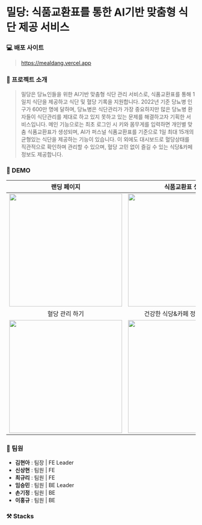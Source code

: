 # 밀당: 식품교환표를 통한 AI기반 맞춤형 식단 제공 서비스
### 💻 배포 사이트
> https://mealdang.vercel.app
### 💬 프로젝트 소개
> 밀당은 당뇨인들을 위한 AI기반 맞춤형 식단 관리 서비스로, 식품교환표를 통해 1일치 식단을 제공하고 식단 및 혈당 기록을 지원합니다. 2022년 기준 당뇨병 인구가 600만 명에 달하며, 당뇨병은 식단관리가 가장 중요하지만 많은 당뇨병 환자들이 식단관리를 제대로 하고 있지 못하고 있는 문제를 해결하고자 기획한 서비스입니다. 메인 기능으로는 최초 로그인 시 키와 몸무게를 입력하면 개인별 맞춤 식품교환표가 생성되며, AI가 퍼스널 식품교환표를 기준으로 1일 최대 15개의 균형있는 식단을 제공하는 기능이 있습니다. 이 외에도 대시보드로 혈당상태를 직관적으로 확인하며 관리할 수 있으며, 혈당 고민 없이 즐길 수 있는 식당&카페 정보도 제공합니다.

### 🍇 DEMO
|랜딩 페이지|식품교환표 생성|식단 추천 받기|AI 추천식단 확인하기|
|:-:|:-:|:-:|:-:|
|<img width="300" src="https://github.com/user-attachments/assets/3470899e-a95b-4bdb-a36a-954e3760520c" />|<img width="300" src="https://github.com/user-attachments/assets/ebfa6409-09cd-4ac2-aa30-b98d2391b345" />|<img width="300" src="https://github.com/user-attachments/assets/886f5340-d691-4779-bd60-4e719e383a84" />|<img width="300" src="https://github.com/user-attachments/assets/65ffd04f-3cc3-4961-939f-4fcc9f0c6f0c" />|
|혈당 관리 하기|건강한 식당&카페 정보 확인하기|식단톤 페이지|마이페이지|
|<img width="300" src="https://github.com/user-attachments/assets/81c71c6d-af43-435d-a831-b0ee0a88c676" />|<img width="300" src="https://github.com/user-attachments/assets/6c9735c5-6a31-45a4-b562-fb3510804ab7" />|<img width="300" src="https://github.com/user-attachments/assets/0fbb035d-b6f7-4c3b-8089-413e1c7d6130" />|<img width="300" src="https://github.com/user-attachments/assets/c61b917b-23ff-45a5-9ce7-2d421fb013ac" />|

### 👥 팀원
- **김현아** : 팀장 | FE Leader
- **신상현** : 팀원 | FE 
- **최규리** : 팀원 | FE
- **임승민** : 팀원 | BE Leader
- **손기정** : 팀원 | BE
- **이홍규** : 팀원 | BE

### ⚒️ Stacks
<img src="https://skillicons.dev/icons?i=react,styledcomponents,vercel,django,mysql,aws,jenkins" alt=""/>
